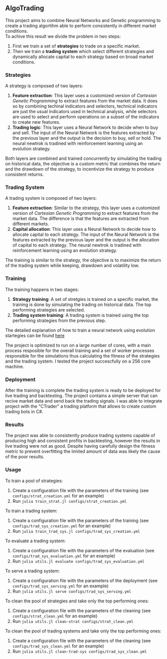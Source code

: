 AlgoTrading
-----------
This project aims to combine Neural Networks and Genetic programming to create a trading algortihm able to perform consistently in different market conditions.  
To achive this result we divide the problem in two steps:
1. First we train a set of **strategies** to trade on a specific market.
2. Then we train a **trading system** which select different strategies and dynamically allocate capital to each strategy based on broad market conditions.

### Strategies
A strategy is composed of two layers:
1. **Feature extraction**: This layer uses a customized version of *Cartesian Genetic Programming* to extract features from the market data. It does so by combining techinal indicators and selectors, technical indicators are just the usual indicators used in technical analysis, while selectors are used to select and perform operations on a subset of the indicators to create new features.
2. **Trading logic**: This layer uses a Neural Network to decide when to buy and sell. The input of the Neural Network is the features extracted by the previous layer and the output is the decision to buy, sell or hold. The neural newtrok is tradined with reinforcement learning using an evolution strategy.

Both layers are combined and trained concurrently by simulating the trading on historical data, the objective is a custom metric that combines the return and the drawdown of the strategy, to incentivize the strategy to produce consistent returns.

### Trading System
A trading system is composed of two layers:
1. **Feature extraction**: Similar to the strategy, this layer uses a customized version of *Cartesian Genetic Programming* to extract features from the market data. The difference is that the features are extracted from different markets.
2. **Capital allocation**: This layer uses a Neural Network to decide how to allocate capital to each strategy. The input of the Neural Network is the features extracted by the previous layer and the output is the allocation of capital to each strategy. The neural newtrok is tradined with reinforcement learning using an evolution strategy.

The training is similar to the strategy, the objective is to maximize the return of the trading system while keeping, drawdown and volatility low.

### Training
The training happens in two stages:
1. **Strategy training**: A set of stretgies is trained on a specific market, the training is done by simulating the trading on historical data. The top performing strategies are selected.
2. **Trading system training**: A trading system is trained using the top performing strategies from the previous step.

The detailed explanation of how to train a neural network using evolution startegies can be found [here](https://github.com/cesch97/NeuroEvolution)

The project is optimized to run on a large number of cores, with a main process resposible for the overall training and a set of worker processes responsible for the simulations thus calculating the fitness of the strategies and the trading system. I tested the project succescfully on a 256 core machine.

### Deployment
After the training is complete the trading system is ready to be deployed for live trading and backtesting. The project contains a simple server that can recive market data and send back the trading signals. I was able to integrate project with the "CTrader" a trading platform that allows to create custom trading bots in C#.

### Results
The project was able to consistently produce trading systems capable of producing high and consistent profits in backtesting, however the results in live trading were not as good. Despite having carefully design the fitness metric to prevent overfitting the limited amount of data was likely the cause of the poor results. 

### Usage
To train a pool of strategies:
1. Create a configuration file with the parameters of the training (see `configs/strat_creation.yml` for an example)
2. Run `julia train_strat.jl configs/strat_creation.yml`

To train a trading system:
1. Create a configuration file with the parameters of the training (see `configs/trad_sys_creation.yml` for an example)
2. Run `julia train_trad_sys.jl configs/trad_sys_creation.yml`

To evaluate a trading system:
1. Create a configuration file with the parameters of the evaluation (see `configs/trad_sys_evaluation.yml` for an example)
2. Run `julia utils.jl evaluate configs/trad_sys_evaluation.yml`

To serve a trading system:
1. Create a configuration file with the parameters of the deployment (see `configs/trad_sys_serving.yml` for an example)
2. Run `julia utils.jl serve configs/trad_sys_serving.yml`

To clean the pool of strategies and take only the top performing ones:
1. Create a configuration file with the parameters of the cleaning (see `configs/strat_clean.yml` for an example)
2. Run `julia utils.jl clean-strat configs/strat_clean.yml`

To clean the pool of trading systems and take only the top performing ones:
1. Create a configuration file with the parameters of the cleaning (see `configs/trad_sys_clean.yml` for an example)
2. Run `julia utils.jl clean-trad-sys configs/trad_sys_clean.yml`
